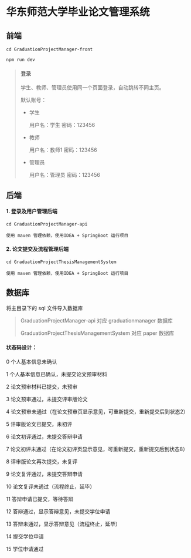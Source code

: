 # 华东师范大学毕业论文管理系统



## 前端

`cd GraduationProjectManager-front`

`npm run dev`



> #### 登录
>
> 学生、教师、管理员使用同一个页面登录，自动跳转不同主页。 
>
> 默认账号：
>
> + 学生
>
>   用户名：学生 密码：123456
>
> + 教师
>
>   用户名：教师1 密码：123456
>
> + 管理员
>
>   用户名：管理员 密码：123456



## 后端

#### 1. 登录及用户管理后端

`cd GraduationProjectManager-api`

`使用 maven 管理依赖，使用IDEA + SpringBoot 运行项目`



#### 2. 论文提交及流程管理后端

`cd GraduationProjectThesisManagementSystem`

`使用 maven 管理依赖，使用IDEA + SpringBoot 运行项目`



## 数据库

将主目录下的 sql 文件导入数据库

> GraduationProjectManager-api 对应 graduationmanager 数据库
>
> GraduationProjectThesisManagementSystem 对应 paper 数据库



#### 状态码设计：
0   个人基本信息未确认

1   个人基本信息已确认，未提交论文预审材料

2   论文预审材料已提交，未预审

3   论文预审通过，未提交评审版论文

4   论文预审未通过（在论文预审页显示意见，可重新提交，重新提交后到状态2）

5   评审版论文已提交，未初评

6   论文初评通过，未提交答辩申请

7   论文初评未通过（在论文初评页显示意见，可重新提交，重新提交后到状态8）

8   评审版论文再次提交，未复评

9   论文复评通过，未提交答辩申请

10  论文复评未通过（流程终止，延毕）

11  答辩申请已提交，等待答辩

12  答辩通过，显示答辩意见，未提交学位申请

13  答辩未通过，显示答辩意见（流程终止，延毕）

14  提交学位申请

15  学位申请通过
